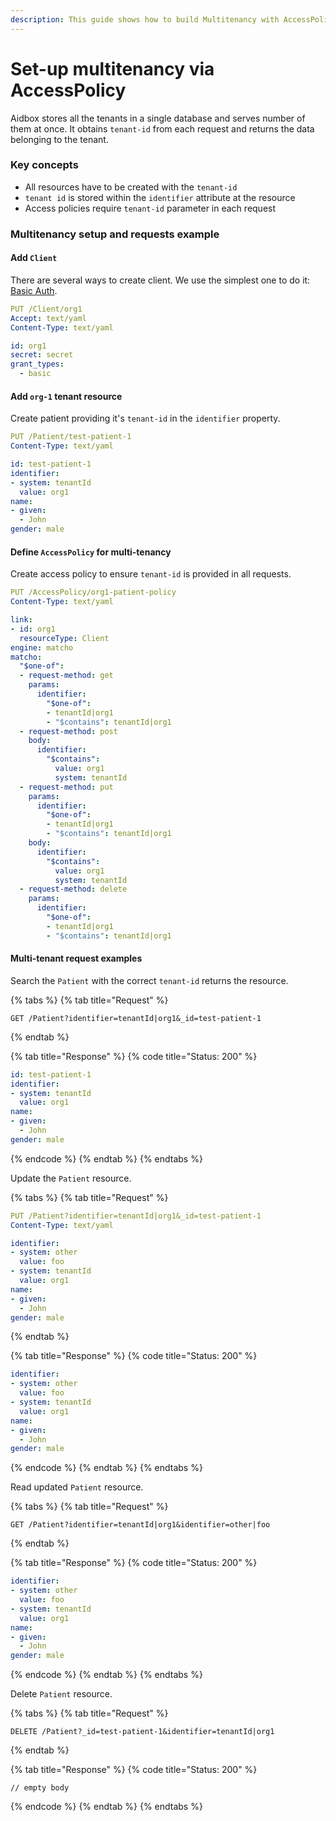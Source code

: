 ```yaml
---
description: This guide shows how to build Multitenancy with AccessPolicy
---
```


# Set-up multitenancy via AccessPolicy

Aidbox stores all the tenants in a single database and serves number of them at once. It obtains `tenant-id` from each request and returns the data belonging to the tenant.

### Key concepts

* All resources have to be created with the `tenant-id`
* `tenant id` is stored within the `identifier` attribute at the resource
* Access policies require `tenant-id` parameter in each request

### Multitenancy setup and requests example

#### Add `Client`

There are several ways to create client. We use the simplest one to do it: [Basic Auth](https://docs.aidbox.app/security-and-access-control-1/auth/basic-auth).

```yaml
PUT /Client/org1
Accept: text/yaml
Content-Type: text/yaml

id: org1
secret: secret
grant_types:
  - basic
```

#### Add `org-1` tenant resource

Create patient providing it's `tenant-id` in the `identifier` property.

```yaml
PUT /Patient/test-patient-1
Content-Type: text/yaml

id: test-patient-1
identifier:
- system: tenantId
  value: org1
name:
- given:
  - John
gender: male
```

#### Define `AccessPolicy` for multi-tenancy

Create access policy to ensure `tenant-id` is provided in all requests.

```yaml
PUT /AccessPolicy/org1-patient-policy
Content-Type: text/yaml

link:
- id: org1
  resourceType: Client
engine: matcho
matcho:
  "$one-of":
  - request-method: get
    params:
      identifier:
        "$one-of":
        - tenantId|org1
        - "$contains": tenantId|org1
  - request-method: post
    body:
      identifier:
        "$contains":
          value: org1
          system: tenantId
  - request-method: put
    params:
      identifier:
        "$one-of":
        - tenantId|org1
        - "$contains": tenantId|org1
    body:
      identifier:
        "$contains":
          value: org1
          system: tenantId
  - request-method: delete
    params:
      identifier:
        "$one-of":
        - tenantId|org1
        - "$contains": tenantId|org1
```

#### Multi-tenant request examples

Search the `Patient` with the correct `tenant-id` returns the resource.

{% tabs %}
{% tab title="Request" %}
```http
GET /Patient?identifier=tenantId|org1&_id=test-patient-1
```
{% endtab %}

{% tab title="Response" %}
{% code title="Status: 200" %}
```yaml
id: test-patient-1
identifier:
- system: tenantId
  value: org1
name:
- given:
  - John
gender: male
```
{% endcode %}
{% endtab %}
{% endtabs %}

Update the `Patient` resource.

{% tabs %}
{% tab title="Request" %}
```yaml
PUT /Patient?identifier=tenantId|org1&_id=test-patient-1
Content-Type: text/yaml

identifier:
- system: other
  value: foo
- system: tenantId
  value: org1
name:
- given:
  - John
gender: male
```
{% endtab %}

{% tab title="Response" %}
{% code title="Status: 200" %}
```yaml
identifier:
- system: other
  value: foo
- system: tenantId
  value: org1
name:
- given:
  - John
gender: male
```
{% endcode %}
{% endtab %}
{% endtabs %}

Read updated `Patient` resource.

{% tabs %}
{% tab title="Request" %}
```http
GET /Patient?identifier=tenantId|org1&identifier=other|foo
```
{% endtab %}

{% tab title="Response" %}
{% code title="Status: 200" %}
```yaml
identifier:
- system: other
  value: foo
- system: tenantId
  value: org1
name:
- given:
  - John
gender: male
```
{% endcode %}
{% endtab %}
{% endtabs %}

Delete `Patient` resource.

{% tabs %}
{% tab title="Request" %}
```http
DELETE /Patient?_id=test-patient-1&identifier=tenantId|org1
```
{% endtab %}

{% tab title="Response" %}
{% code title="Status: 200" %}
```
// empty body
```
{% endcode %}
{% endtab %}
{% endtabs %}
